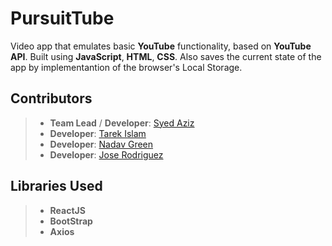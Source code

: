# PursuitTube

Video app that emulates basic **YouTube** functionality, based on **YouTube API**. Built using **JavaScript**, **HTML**, **CSS**. Also saves the current state of the app by implementantion of the browser's Local Storage.

## Contributors
>* **Team Lead** / **Developer**: [Syed Aziz](https://github.com/syedaziz27)
>* **Developer**: [Tarek Islam](https://github.com/tarekul)
>* **Developer**: [Nadav Green](https://github.com/nadavgreen)
>* **Developer**: [Jose Rodriguez](https://github.com/JayRodrig)

## Libraries Used
> * **ReactJS**
> * **BootStrap**
> * **Axios**



